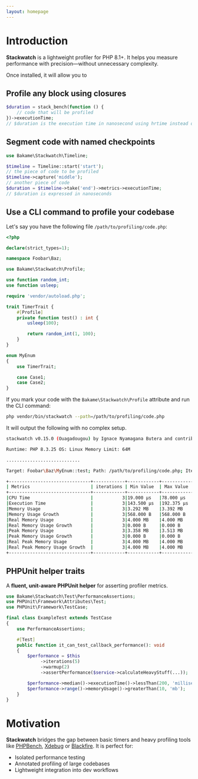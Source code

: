 ```yaml
---
layout: homepage
---
```


# Introduction

**Stackwatch** is a lightweight profiler for PHP 8.1+.  It helps you measure performance with 
precision—without unnecessary complexity.

Once installed, it will allow you to

## Profile any block using closures

```php
$duration = stack_bench(function () {
    // code that will be profiled
})->executionTime;
// $duration is the execution time in nanosecond using hrtime instead of microtime
````

## Segment code with named checkpoints

```php
use Bakame\Stackwatch\Timeline;

$timeline = Timeline::start('start');
// the piece of code to be profiled
$timeline->capture('middle');
// another piece of code
$duration = $timeline->take('end')->metrics->executionTime;
// $duration is expressed in nanoseconds
````

## Use a CLI command to profile your codebase

Let's say you have the following file `/path/to/profiling/code.php`:

```php
<?php

declare(strict_types=1);

namespace Foobar\Baz;

use Bakame\Stackwatch\Profile;

use function random_int;
use function usleep;

require 'vendor/autoload.php';

trait TimerTrait {
    #[Profile]
    private function test() : int {
        usleep(100);

        return random_int(1, 100);
    }
}

enum MyEnum
{
    use TimerTrait;

    case Case1;
    case Case2;
}
```

If you mark your code with the `Bakame\Stackwatch\Profile` attribute and run the CLI command:

```bash
php vendor/bin/stackwatch --path=/path/to/profiling/code.php
```
It will output the following with no complex setup.

```bash
stackwatch v0.15.0 (Ouagadougou) by Ignace Nyamagana Butera and contributors.

Runtime: PHP 8.3.25 OS: Linux Memory Limit: 64M

............................

Target: Foobar\Baz\MyEnum::test; Path: /path/to/profiling/code.php; Iterations: 3; Warmup: 0; Type: Full;

+-------------------------------+------------+------------+------------+------------+------------+------------+--------------+---------------+-----------+-----------+
| Metrics                       | iterations | Min Value  | Max Value  | Range      | Sum        | Average    | Median Value | Variance      | Std Dev   | Coef Var  |
+-------------------------------+------------+------------+------------+------------+------------+------------+--------------+---------------+-----------+-----------+
|CPU Time                       |           3|19.000 µs   |78.000 µs   |59.000 µs   |134.000 µs  |44.667 µs   |37.000 µs     |609.556 μs²    |24.689 µs  |55.2743 %  |
|Execution Time                 |           3|143.500 µs  |192.375 µs  |48.875 µs   |486.625 µs  |162.208 µs  |150.750 µs    |463.774 μs²    |21.535 µs  |13.2764 %  |
|Memory Usage                   |           3|3.292 MB    |3.392 MB    |101.578 KB  |10.076 MB   |3.359 MB    |3.391 MB      |2,287.987 KB²  |47.833 KB  |1.3908 %   |
|Memory Usage Growth            |           3|568.000 B   |568.000 B   |0.000 B     |1.664 KB    |568.000 B   |568.000 B     |0.000 B²       |0.000 B    |0.0000 %   |
|Real Memory Usage              |           3|4.000 MB    |4.000 MB    |0.000 B     |12.000 MB   |4.000 MB    |4.000 MB      |0.000 B²       |0.000 B    |0.0000 %   |
|Real Memory Usage Growth       |           3|0.000 B     |0.000 B     |0.000 B     |0.000 B     |0.000 B     |0.000 B       |0.000 B²       |0.000 B    |0.0000 %   |
|Peak Memory Usage              |           3|3.358 MB    |3.513 MB    |159.164 KB  |10.384 MB   |3.461 MB    |3.513 MB      |5,629.600 KB²  |75.031 KB  |2.1168 %   |
|Peak Memory Usage Growth       |           3|0.000 B     |0.000 B     |0.000 B     |0.000 B     |0.000 B     |0.000 B       |0.000 B²       |0.000 B    |0.0000 %   |
|Real Peak Memory Usage         |           3|4.000 MB    |4.000 MB    |0.000 B     |12.000 MB   |4.000 MB    |4.000 MB      |0.000 B²       |0.000 B    |0.0000 %   |
|Real Peak Memory Usage Growth  |           3|4.000 MB    |4.000 MB    |0.000 B     |12.000 MB   |4.000 MB    |4.000 MB      |0.000 B²       |0.000 B    |0.0000 %   |
+-------------------------------+------------+------------+------------+------------+------------+------------+--------------+---------------+-----------+-----------+
```

## PHPUnit helper traits

A **fluent, unit-aware PHPUnit helper** for asserting profiler metrics.

```php
use Bakame\Stackwatch\Test\PerformanceAssertions;
use PHPUnit\Framework\Attributes\Test;
use PHPUnit\Framework\TestCase;

final class ExampleTest extends TestCase
{
    use PerformanceAssertions;

    #[Test]
    public function it_can_test_callback_performance(): void
    {
        $performance = $this
             ->iterations(5)
             ->warmup(2)
             ->assertPerformance($service->calculateHeavyStuff(...));

        $performance->median()->executionTime()->lessThan(200, 'milliseconds');
        $performance->range()->memoryUsage()->greaterThan(10, 'mb');
    }
}
```

# Motivation

**Stackwatch** bridges the gap between basic timers and heavy profiling tools like [PHPBench](https://phpbench.readthedocs.io/en/latest/), [Xdebug](https://xdebug.org/) or [Blackfire](https://www.blackfire.io/).
It is perfect for:

- Isolated performance testing
- Annotated profiling of large codebases
- Lightweight integration into dev workflows

